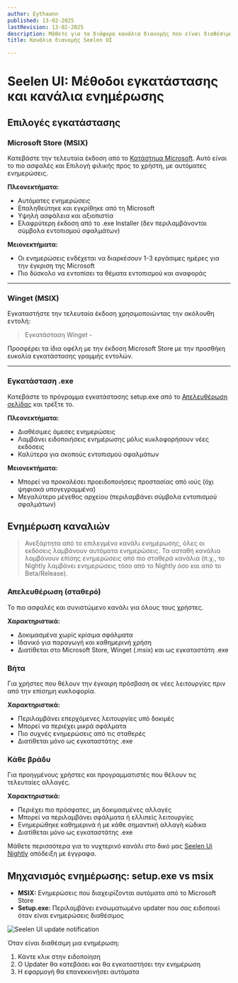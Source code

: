 ```yaml
---
author: Eythaann
published: 13-02-2025
lastRevision: 13-02-2025
description: Μάθετε για τα διάφορα κανάλια διανομής που είναι διαθέσιμα για το Seelen UI
title: Κανάλια διανομής Seelen UI

---
```


# Seelen UI: Μέθοδοι εγκατάστασης και κανάλια ενημέρωσης

## Επιλογές εγκατάστασης

### Microsoft Store (MSIX)

Κατεβάστε την τελευταία έκδοση από το
[Κατάστημα Microsoft](https://www.microsoft.com/store). Αυτό είναι το πιο ασφαλές και
Επιλογή φιλικής προς το χρήστη, με αυτόματες ενημερώσεις.

**Πλεονεκτήματα:**

* Αυτόματες ενημερώσεις
* Επαληθεύτηκε και εγκρίθηκε από τη Microsoft
* Υψηλή ασφάλεια και αξιοπιστία
* Ελαφρύτερη έκδοση από το .exe Installer (δεν περιλαμβάνονται σύμβολα εντοπισμού σφαλμάτων)

**Μειονεκτήματα:**

* Οι ενημερώσεις ενδέχεται να διαρκέσουν 1-3 εργάσιμες ημέρες για την έγκριση της Microsoft
* Πιο δύσκολο να εντοπίσει τα θέματα εντοπισμού και αναφοράς

***

### Winget (MSIX)

Εγκαταστήστε την τελευταία έκδοση χρησιμοποιώντας την ακόλουθη εντολή:

> Εγκατάσταση Winget -

Προσφέρει τα ίδια οφέλη με την έκδοση Microsoft Store με την προσθήκη
ευκολία εγκατάστασης γραμμής εντολών.

***

### Εγκατάσταση .exe

Κατεβάστε το πρόγραμμα εγκατάστασης setup.exe από το
[Απελευθέρωση σελίδας](https://github.com/eythaann/Seelen-UI/releases) και τρέξτε το.

**Πλεονεκτήματα:**

* Διαθέσιμες άμεσες ενημερώσεις
* Λαμβάνει ειδοποιήσεις ενημέρωσης μόλις κυκλοφορήσουν νέες εκδόσεις
* Καλύτερα για σκοπούς εντοπισμού σφαλμάτων

**Μειονεκτήματα:**

* Μπορεί να προκαλέσει προειδοποιήσεις προστασίας από ιούς (όχι ψηφιακά υπογεγραμμένα)
* Μεγαλύτερο μέγεθος αρχείου (περιλαμβάνει σύμβολα εντοπισμού σφαλμάτων)

## Ενημέρωση καναλιών

> Ανεξάρτητα από το επιλεγμένο κανάλι ενημέρωσης, όλες οι εκδόσεις λαμβάνουν αυτόματα
> ενημερώσεις. Τα ασταθή κανάλια λαμβάνουν επίσης ενημερώσεις από πιο σταθερά κανάλια
> (π.χ., το Nightly λαμβάνει ενημερώσεις τόσο από το Nightly όσο και από το Beta/Release).

### Απελευθέρωση (σταθερό)

Το πιο ασφαλές και συνιστώμενο κανάλι για όλους τους χρήστες.

**Χαρακτηριστικά:**

* Δοκιμασμένα χωρίς κρίσιμα σφάλματα
* Ιδανικό για παραγωγή και καθημερινή χρήση
* Διατίθεται στο Microsoft Store, Winget (.msix) και ως εγκαταστάτη .exe

### Βήτα

Για χρήστες που θέλουν την έγκαιρη πρόσβαση σε νέες λειτουργίες πριν από την επίσημη κυκλοφορία.

**Χαρακτηριστικά:**

* Περιλαμβάνει επερχόμενες λειτουργίες υπό δοκιμές
* Μπορεί να περιέχει μικρά σφάλματα
* Πιο συχνές ενημερώσεις από τις σταθερές
* Διατίθεται μόνο ως εγκαταστάτης .exe

### Κάθε βράδυ

Για προηγμένους χρήστες και προγραμματιστές που θέλουν τις τελευταίες αλλαγές.

**Χαρακτηριστικά:**

* Περιέχει πιο πρόσφατες, μη δοκιμασμένες αλλαγές
* Μπορεί να περιλαμβάνει σφάλματα ή ελλιπείς λειτουργίες
* Ενημερώθηκε καθημερινά ή με κάθε σημαντική αλλαγή κώδικα
* Διατίθεται μόνο ως εγκαταστάτης .exe

Μάθετε περισσότερα για το νυχτερινό κανάλι στο δικό μας
[Seelen Ui Nightly](https://seelen.io/blog/nightly) απόδειξη με έγγραφα.

## Μηχανισμός ενημέρωσης: setup.exe vs msix

* **MSIX:** Ενημερώσεις που διαχειρίζονται αυτόματα από το Microsoft Store
* **Setup.exe:** Περιλαμβάνει ενσωματωμένο updater που σας ειδοποιεί όταν είναι ενημερώσεις
  διαθέσιμος

![Seelen UI update notification](https://github.com/Seelen-Inc/slu-blog/blob/master/blog/seelen-ui-distribution-channels/image.png?raw=true)

Όταν είναι διαθέσιμη μια ενημέρωση:

1. Κάντε κλικ στην ειδοποίηση
2. Ο Updater θα κατεβάσει και θα εγκαταστήσει την ενημέρωση
3. Η εφαρμογή θα επανεκκινήσει αυτόματα
